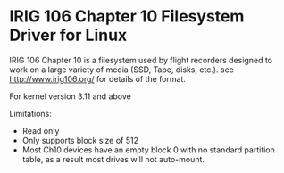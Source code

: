 IRIG 106 Chapter 10 Filesystem Driver for Linux
=============
IRIG 106 Chapter 10 is a filesystem used by flight recorders designed to work on a large variety of media (SSD, Tape, disks, etc.). see http://www.irig106.org/ for details of the format.

For kernel version 3.11 and above

Limitations:
- Read only
- Only supports block size of 512
- Most Ch10 devices have an empty block 0 with no standard partition table, 
  as a result most drives will not auto-mount.	

